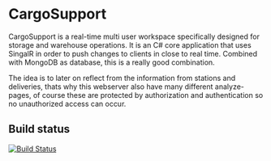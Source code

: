 # CargoSupport

CargoSupport is a real-time multi user workspace specifically designed for storage and warehouse operations. It is an C# core application that uses SingalR in order to push changes to clients in close to real time. Combined with MongoDB as database, this is a really good combination.

The idea is to later on reflect from the information from stations and deliveries, thats why this webserver also have many different analyze-pages, of course these are protected by authorization and authentication so no unauthorized access can occur.

## Build status
[![Build Status](https://dev.azure.com/martinmorsell18/Current%20Projects/_apis/build/status/MMorsell.CargoSupport?branchName=master)](https://dev.azure.com/martinmorsell18/Current%20Projects/_build/latest?definitionId=3&branchName=master)
